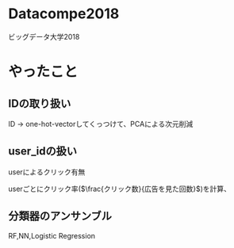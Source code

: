 # Datacompe2018
ビッグデータ大学2018

# やったこと

## IDの取り扱い
ID -> one-hot-vectorしてくっつけて、PCAによる次元削減 

## user_idの扱い
userによるクリック有無

userごとにクリック率($\frac{クリック数}{広告を見た回数}$)を計算、

## 分類器のアンサンブル
RF,NN,Logistic Regression
